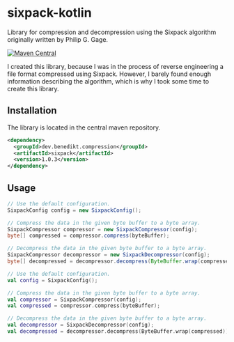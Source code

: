 # sixpack-kotlin

Library for compression and decompression using the Sixpack algorithm originally written by Philip G. Gage.

[![Maven Central](https://maven-badges.herokuapp.com/maven-central/dev.benedikt.compression/sixpack/badge.svg)](https://maven-badges.herokuapp.com/maven-central/dev.benedikt.compression/sixpack)

I created this library, because I was in the process of reverse engineering a file format compressed using Sixpack. However, I barely found enough information describing the algorithm, which is why I took some time to create this library.

## Installation

The library is located in the central maven repository.

```xml
<dependency>
  <groupId>dev.benedikt.compression</groupId>
  <artifactId>sixpack</artifactId>
  <version>1.0.3</version>
</dependency>
```

## Usage

```java
// Use the default configuration.
SixpackConfig config = new SixpackConfig();

// Compress the data in the given byte buffer to a byte array.
SixpackCompressor compressor = new SixpackCompressor(config);
byte[] compressed = compressor.compress(byteBuffer);

// Decompress the data in the given byte buffer to a byte array.
SixpackCompressor decompressor = new SixpackDecompressor(config);
byte[] decompressed = decompressor.decompress(ByteBuffer.wrap(compressed));
```

```kotlin
// Use the default configuration.
val config = SixpackConfig();

// Compress the data in the given byte buffer to a byte array.
val compressor = SixpackCompressor(config);
val compressed = compressor.compress(byteBuffer);

// Decompress the data in the given byte buffer to a byte array.
val decompressor = SixpackDecompressor(config);
val decompressed = decompressor.decompress(ByteBuffer.wrap(compressed));
```
